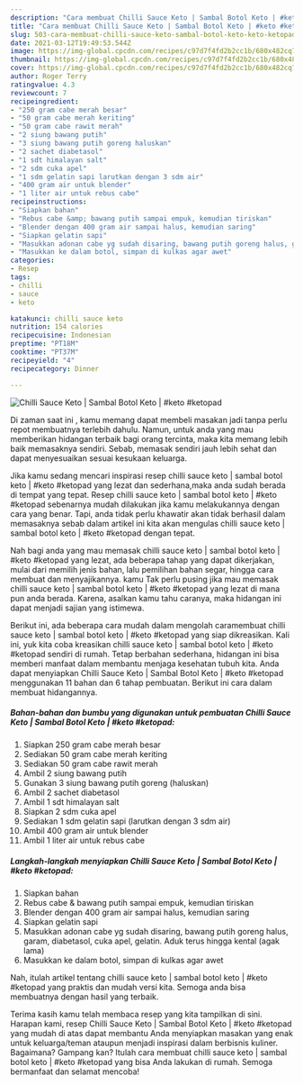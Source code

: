 ```yaml
---
description: "Cara membuat Chilli Sauce Keto | Sambal Botol Keto | #keto #ketopad Sederhana Untuk Jualan"
title: "Cara membuat Chilli Sauce Keto | Sambal Botol Keto | #keto #ketopad Sederhana Untuk Jualan"
slug: 503-cara-membuat-chilli-sauce-keto-sambal-botol-keto-keto-ketopad-sederhana-untuk-jualan
date: 2021-03-12T19:49:53.544Z
image: https://img-global.cpcdn.com/recipes/c97d7f4fd2b2cc1b/680x482cq70/chilli-sauce-keto-sambal-botol-keto-keto-ketopad-foto-resep-utama.jpg
thumbnail: https://img-global.cpcdn.com/recipes/c97d7f4fd2b2cc1b/680x482cq70/chilli-sauce-keto-sambal-botol-keto-keto-ketopad-foto-resep-utama.jpg
cover: https://img-global.cpcdn.com/recipes/c97d7f4fd2b2cc1b/680x482cq70/chilli-sauce-keto-sambal-botol-keto-keto-ketopad-foto-resep-utama.jpg
author: Roger Terry
ratingvalue: 4.3
reviewcount: 7
recipeingredient:
- "250 gram cabe merah besar"
- "50 gram cabe merah keriting"
- "50 gram cabe rawit merah"
- "2 siung bawang putih"
- "3 siung bawang putih goreng haluskan"
- "2 sachet diabetasol"
- "1 sdt himalayan salt"
- "2 sdm cuka apel"
- "1 sdm gelatin sapi larutkan dengan 3 sdm air"
- "400 gram air untuk blender"
- "1 liter air untuk rebus cabe"
recipeinstructions:
- "Siapkan bahan"
- "Rebus cabe &amp; bawang putih sampai empuk, kemudian tiriskan"
- "Blender dengan 400 gram air sampai halus, kemudian saring"
- "Siapkan gelatin sapi"
- "Masukkan adonan cabe yg sudah disaring, bawang putih goreng halus, garam, diabetasol, cuka apel, gelatin. Aduk terus hingga kental (agak lama)"
- "Masukkan ke dalam botol, simpan di kulkas agar awet"
categories:
- Resep
tags:
- chilli
- sauce
- keto

katakunci: chilli sauce keto 
nutrition: 154 calories
recipecuisine: Indonesian
preptime: "PT18M"
cooktime: "PT37M"
recipeyield: "4"
recipecategory: Dinner

---
```



![Chilli Sauce Keto | Sambal Botol Keto | #keto #ketopad](https://img-global.cpcdn.com/recipes/c97d7f4fd2b2cc1b/680x482cq70/chilli-sauce-keto-sambal-botol-keto-keto-ketopad-foto-resep-utama.jpg)

Di zaman  saat ini , kamu memang dapat membeli masakan jadi tanpa perlu repot membuatnya terlebih dahulu. Namun, untuk anda yang mau memberikan hidangan terbaik bagi orang tercinta, maka kita memang lebih baik memasaknya sendiri. Sebab, memasak sendiri jauh lebih sehat dan dapat menyesuaikan sesuai kesukaan keluarga.

Jika kamu sedang mencari inspirasi resep chilli sauce keto | sambal botol keto | #keto #ketopad yang lezat dan sederhana,maka anda sudah berada di tempat yang tepat. Resep chilli sauce keto | sambal botol keto | #keto #ketopad  sebenarnya mudah dilakukan jika kamu melakukannya dengan cara yang benar. Tapi, anda tidak perlu khawatir akan tidak berhasil dalam memasaknya 
sebab dalam artikel ini kita akan mengulas chilli sauce keto | sambal botol keto | #keto #ketopad dengan tepat.  



Nah bagi anda yang mau memasak chilli sauce keto | sambal botol keto | #keto #ketopad yang lezat, ada beberapa tahap yang dapat dikerjakan, mulai dari memilih jenis bahan, lalu pemilihan bahan segar, hingga cara membuat dan menyajikannya. kamu Tak perlu pusing jika mau memasak chilli sauce keto | sambal botol keto | #keto #ketopad yang lezat di mana pun anda berada. Karena, asalkan kamu  tahu caranya, maka hidangan ini dapat menjadi sajian yang istimewa.

Berikut ini, ada beberapa cara mudah dalam mengolah caramembuat chilli sauce keto | sambal botol keto | #keto #ketopad yang siap dikreasikan. Kali ini, yuk kita coba kreasikan chilli sauce keto | sambal botol keto | #keto #ketopad sendiri di rumah. Tetap berbahan sederhana, hidangan ini bisa memberi manfaat dalam membantu menjaga kesehatan tubuh kita. Anda dapat menyiapkan Chilli Sauce Keto | Sambal Botol Keto | #keto #ketopad menggunakan 11 bahan dan 6 tahap pembuatan. Berikut ini cara dalam membuat hidangannya.

<!--inarticleads1-->

##### Bahan-bahan dan bumbu yang digunakan untuk pembuatan Chilli Sauce Keto | Sambal Botol Keto | #keto #ketopad:

1. Siapkan 250 gram cabe merah besar
1. Sediakan 50 gram cabe merah keriting
1. Sediakan 50 gram cabe rawit merah
1. Ambil 2 siung bawang putih
1. Gunakan 3 siung bawang putih goreng (haluskan)
1. Ambil 2 sachet diabetasol
1. Ambil 1 sdt himalayan salt
1. Siapkan 2 sdm cuka apel
1. Sediakan 1 sdm gelatin sapi (larutkan dengan 3 sdm air)
1. Ambil 400 gram air untuk blender
1. Ambil 1 liter air untuk rebus cabe




<!--inarticleads2-->

##### Langkah-langkah menyiapkan Chilli Sauce Keto | Sambal Botol Keto | #keto #ketopad:

1. Siapkan bahan
1. Rebus cabe &amp; bawang putih sampai empuk, kemudian tiriskan
1. Blender dengan 400 gram air sampai halus, kemudian saring
1. Siapkan gelatin sapi
1. Masukkan adonan cabe yg sudah disaring, bawang putih goreng halus, garam, diabetasol, cuka apel, gelatin. Aduk terus hingga kental (agak lama)
1. Masukkan ke dalam botol, simpan di kulkas agar awet




Nah, itulah artikel tentang  chilli sauce keto | sambal botol keto | #keto #ketopad  yang praktis dan mudah versi kita. Semoga anda bisa membuatnya dengan hasil yang terbaik. 

Terima kasih kamu telah membaca resep yang kita tampilkan di sini. Harapan kami, resep  Chilli Sauce Keto | Sambal Botol Keto | #keto #ketopad yang mudah di atas dapat membantu Anda menyiapkan masakan yang enak untuk keluarga/teman ataupun menjadi inspirasi dalam berbisnis kuliner. Bagaimana? Gampang kan? Itulah cara membuat chilli sauce keto | sambal botol keto | #keto #ketopad yang bisa Anda lakukan di rumah. Semoga bermanfaat dan selamat mencoba!

